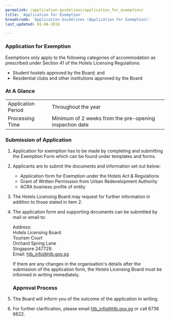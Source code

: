 ```yaml
---
permalink: /application-guidelines/application_for_exemption/
title: 'Application for Exemption'
breadcrumb: 'Application Guidelines (Application for Exemption)'
last_updated: 01-04-2018

---
```



### **Application for Exemption**

Exemptions only apply to the following categories of accommodation as prescribed under Section 41 of the Hotels Licensing Regulations: 
* Student hostels approved by the Board; and
* Residential clubs and other institutions approved by the Board

### **At A Glance**

<table class="table-v">
  <tr>
    <td>Application Period</td>
    <td> Throughout the year</td> 
  </tr>
  <tr>
    <td>Processing Time</td>
    <td>Minimum of 2 weeks from the pre-opening inspection date</td>
  </tr>
 </table>

### **Submission of Application**

1. Application for exemption has to be made by completing and submitting the Exemption Form which can be found under templates and forms.

2. Applicants are to submit the documents and information set out below:

   * Application form for Exemption under the Hotels Act & Regulations
   * Grant of Written Permission from Urban Redevelopment Authority
   * ACRA business profile of entity 

3. The Hotels Licensing Board may request for further information in addition to those stated in item 2.

4. The application form and supporting documents can be submitted by mail or email to: 

   Address:  
   Hotels Licensing Board   
   Tourism Court  
   Orchard Spring Lane  
   Singapore 247729.  
   Email: <hlb_info@hlb.gov.sg>

   If there are any changes in the organisation's details after the submission of the application form, the Hotels Licensing Board must be informed in writing immediately.

   ### **Approval Process**

5. The Board will inform you of the outcome of the application in writing. 

6. For further clarification, please email <hlb_info@hlb.gov.sg> or call 6736 6622.
